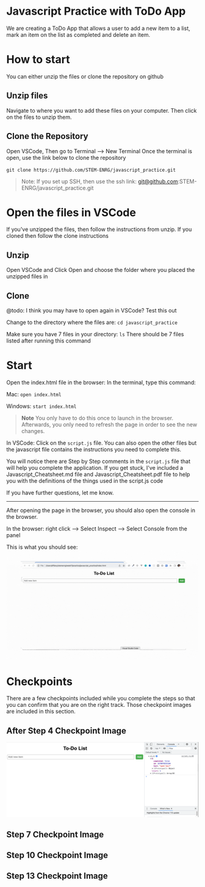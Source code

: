 # Javascript Practice with ToDo App
We are creating a ToDo App that allows a user to add a new item to a list, mark an item on the list as completed and delete an item.

# How to start
You can either unzip the files or clone the repository on github

## Unzip files
Navigate to where you want to add these files on your computer. Then click on the files to unzip them.

## Clone the Repository
Open VSCode, Then go to Terminal --> New Terminal 
Once the terminal is open, use the link below to clone the repository

`git clone https://github.com/STEM-ENRG/javascript_practice.git`

> Note: If you set up SSH, then use the ssh link: git@github.com:STEM-ENRG/javascript_practice.git

# Open the files in VSCode
If you've unzipped the files, then follow the instructions from unzip. If you cloned then follow the clone instructions

## Unzip
Open VSCode and Click Open and choose the folder where you placed the unzipped files in

## Clone
@todo:
I think you may have to open again in VSCode? Test this out

Change to the directory where the files are: `cd javascript_practice`

Make sure you have 7 files in your directory: `ls`
There should be 7 files listed after running this command

# Start

Open the index.html file in the browser: In the terminal, type this command: 

Mac: `open index.html` 

Windows: `start index.html`

> **Note** You only have to do this once to launch in the browser. Afterwards, you only need to refresh the page in order to see the new changes.

In VSCode: Click on the `script.js` file. You can also open the other files but the javascript file contains the instructions you need to complete this. 

You will notice there are Step by Step comments in the `script.js` file that will help you complete the application. If you get stuck, I've included a Javascript_Cheatsheet.md file and Javascript_Cheatsheet.pdf file to help you with the definitions of the things used in the script.js code

If you have further questions, let me know.

---
After opening the page in the browser, you should also open the console in the browser. 

In the browser: right click --> Select Inspect --> Select Console from the panel

This is what you should see:
<img src="checkpoints_and_inspect_videos/inspect_console.gif">

# Checkpoints
There are a few checkpoints included while you complete the steps so that you can confirm that you are on the right track. Those checkpoint images are included in this section. 

## After Step 4 Checkpoint Image
[![After Step 4 Checkpoint](images/step_4_checkpoint.png)](checkpoints_and_inspect_videos/After_Step_4_checkpoint.gif)

## Step 7 Checkpoint Image


## Step 10 Checkpoint Image


## Step 13 Checkpoint Image
